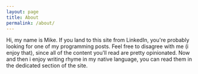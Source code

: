 ```yaml
---
layout: page
title: About
permalink: /about/
---
```


Hi, my name is Mike. If you land to this site from LinkedIn, you're probably looking for one of my programming posts.
Feel free to disagree with me (i enjoy that), since all of the content you'll read are pretty opinionated.
Now and then i enjoy writing rhyme in my native language, you can read them in the dedicated section of the site.
